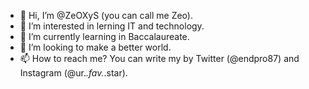 - 👋 Hi, I’m @ZeOXyS (you can call me Zeo).
- 👀 I’m interested in lerning IT and technology.
- 🌱 I’m currently learning in Baccalaureate.
- 💞️ I’m looking to make a better world.
- 📫 How to reach me? You can write my by Twitter (@endpro87) and Instagram (@ur._.fav._.star).

<!---
Endpro87/Endpro87 is a ✨ special ✨ repository because its `README.md` (this file) appears on your GitHub profile.
You can click the Preview link to take a look at your changes.
--->
